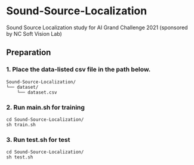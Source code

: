 # Sound-Source-Localization
Sound Source Localization study for AI Grand Challenge 2021 (sponsored by NC Soft Vision Lab)

## Preparation 
### 1. Place the data-listed csv file in the path below.
```
Sound-Source-Localization/    
└── dataset/
    └── dataset.csv
```   
       
### 2. Run main.sh for training   
```
cd Sound-Source-Localization/
sh train.sh
```       
            
### 3. Run test.sh for test   
```
cd Sound-Source-Localization/
sh test.sh
```       

